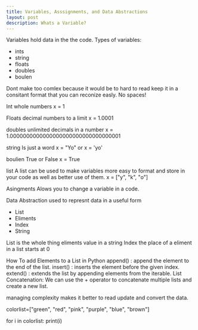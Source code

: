 ```yaml
---
title: Variables, Asssignments, and Data Abstractions
layout: post
description: Whats a Variable?
---
```

Variables hold data in the the code. 
Types of variables:
- ints
- string
- floats
- doubles
- boulen

Dont make too comlex because it would be to hard to read keep it in a consitant format that you can reconize easly.
No spaces!

Int
whole numbers
x = 1

Floats
decimal numbers to a limit
x = 1.0001

doubles
unlimited decimals in a number
x = 1.0000000000000000000000000000000001

string
Is just a word
x = "Yo" or x = 'yo'

boulien
True or False
x = True

list
A list can be used to make variables more easy to format and store in your code as well as better use of them.
x = ["y", "k", "o"]

Asingments
Alows you to change a variable in a code.



Data Abstraction
used to represnt data in a useful form
- List
- Eliments
- Index
- String

List is the whole thing
eliments value in a string
Index the place of a eliment in a list starts at 0

How To add Elements to a List in Python
append() : append the element to the end of the list.
insert() : inserts the element before the given index.
extend() : extends the list by appending elements from the iterable.
List Concatenation: We can use the + operator to concatenate multiple lists and create a new list.

managing complexity makes it better to read update and convert the data.

colorlist=["green", "red", "pink", "purple", "blue", "brown"]

for i in colorlist:
    print(i)